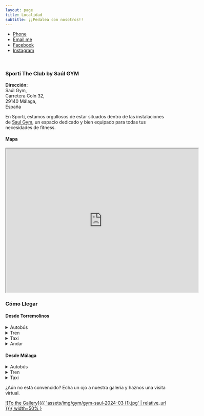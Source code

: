 ```yaml
---
layout: page
title: Localidad
subtitle: ¡¡Pedalea con nosotros!!
---
```


<ul class="list-inline text-center footer-links">
  <li class="list-inline-item">
    <a href="tel:{{ network[1] }}" title="Phone">
      <span class="fa-stack fa-lg" aria-hidden="true">
        <i class="fas fa-circle fa-stack-2x"></i>
        <i class="fas fa-phone fa-stack-1x fa-inverse"></i>
      </span>
      <span class="sr-only">Phone</span>
   </a>
  </li>
  <li class="list-inline-item">
    <a href="mailto:{{ network[1] }}" title="Email me">
      <span class="fa-stack fa-lg" aria-hidden="true">
        <i class="fas fa-circle fa-stack-2x"></i>
        <i class="fas fa-envelope fa-stack-1x fa-inverse"></i>
      </span>
      <span class="sr-only">Email me</span>
   </a>
  </li>
  <li class="list-inline-item">
    <a href="https://www.facebook.com/{{ network[1] }}" title="Facebook">
      <span class="fa-stack fa-lg" aria-hidden="true">
        <i class="fas fa-circle fa-stack-2x"></i>
        <i class="fab fa-facebook fa-stack-1x fa-inverse"></i>
      </span>
      <span class="sr-only">Facebook</span>
   </a>
  </li>
  <li class="list-inline-item">
    <a href="https://www.instagram.com/{{ network[1] }}" title="Instagram">
      <span class="fa-stack fa-lg" aria-hidden="true">
        <i class="fas fa-circle fa-stack-2x"></i>
        <i class="fab fa-instagram fa-stack-1x fa-inverse"></i>
      </span>
      <span class="sr-only">Instagram</span>
   </a>
  </li>
 </ul> 
 <br>

### Sporti The Club by Saúl GYM
**Dirección:**  
Saúl Gym,  
Carretera Coín 32,  
29140 Málaga,  
España  

En Sporti, estamos orgullosos de estar situados dentro de las instalaciones de [Saul Gym](https://fitness-saul-gym.negocio.site/), un espacio dedicado y bien equipado para todas tus necesidades de fitness.

#### Mapa
<iframe src="https://www.google.com/maps/embed?pb=!1m14!1m8!1m3!1d12802.377184792325!2d-4.4930658!3d36.6602096!3m2!1i1024!2i768!4f13.1!3m3!1m2!1s0xd72fa33d7ca3445%3A0x87528011e1a3825a!2sSaul%20Fitness%20Gym!5e0!3m2!1sen!2sch!4v1704313350398!5m2!1sen!2sch" style="text-align:center;" width="600" height="450" style="border:0;" allowfullscreen="" loading="lazy"></iframe>

### Cómo Llegar

#### Desde Torremolinos

<details>
  <summary>Autobús</summary>
    <b>Deste</b> Hotel Cervantes Torremolinos<br>
    M-123 cada hora<br>
    21 min<br>
    1–3 €<br>
    <br>
    <b>Hasta</b> Churriana Gasolinera BP Málaga  <br>
    1 min. caminando (40 metros)<br>
    <br>
</details>

<details>
  <summary>Tren</summary>
    <b>Deste</b> Estación de tren Torremolinos<br>
    C1 cada 30min<br>
    7 min<br>
    1–2 €<br>
    <br>
    <b>Cambiar / Transferir</b> Estación de tren Plza. Mayor, Málaga  <br>
    <br>
    Autobús M-136 <br>
    2 min <br>
    <br>
    <b>Hasta</b> Gasolinera BP Málaga <br>
    2 min. caminando (140 metros)<br>
    <br>
</details>

<details>
  <summary>Taxi</summary>
    5.9 km <br>
    6 min<br>
    <br>
</details>

<details>
  <summary>Andar</summary>
    1h 4min <br>
    5.3 km  <br>
    <br>
</details>

#### Desde Málaga

<details>
  <summary>Autobús</summary>
    <b>Deste</b> Terminal Muelle Heredia Málaga<br>
    M-123 cada hora<br>
    20 min<br>
    2-3 €<br>
    <br>
    <b>Hasta</b> Cruce Churriana Málaga <br>
    11 min. caminando<br>
    <br>
</details>

<details>
  <summary>Tren</summary>
    <b>Deste</b> Estación de tren Centro Alameda Málaga<br>
    C1 cada 30min<br>
    15 min<br>
    1–3 €<br>
    <br>
    <b>Cambiar / Transferir</b> Estación de tren Plza. Mayor, Málaga  <br>
    Autobús M-136 <br>
    2 min <br>
    <br>
    <b>Hasta</b> Gasolinera BP Málaga <br>
    2 min. caminando (140 metros)<br>
    <br>
</details>

<details>
  <summary>Taxi</summary>
    12.7 km <br>
    14 min<br>
    30–40 €<br>
    <br>
</details>

¿Aún no está convencido? Echa un ojo a nuestra galería y haznos una visita virtual.

[![To the Gallery]({{ 'assets/img/gym/gym-saul-2024-03 (1).jpg' | relative_url }}){ width=50% }](https://sporti.fit/pages/impressions/gym/)